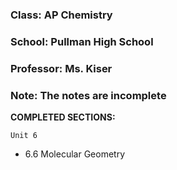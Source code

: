 ### Class: AP Chemistry

### School: Pullman High School

### Professor: Ms. Kiser

### Note: The notes are incomplete

**COMPLETED SECTIONS:**

`Unit 6`
- 6.6 Molecular Geometry